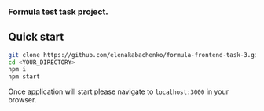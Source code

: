### Formula test task project.

## Quick start

```bash
git clone https://github.com/elenakabachenko/formula-frontend-task-3.git <YOUR_DIRECTORY>
cd <YOUR_DIRECTORY>
npm i
npm start
```

Once application will start please navigate to `localhost:3000` in your browser.